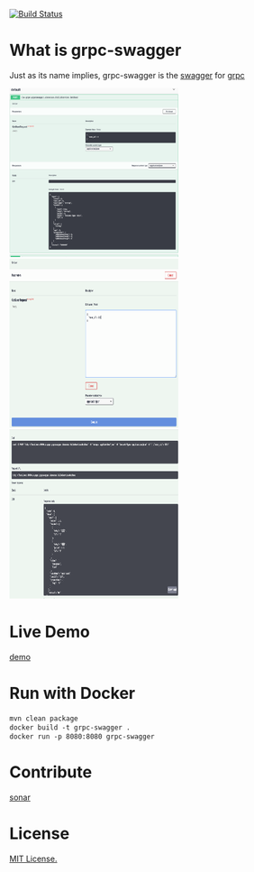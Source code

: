 [![Build Status](https://travis-ci.com/grpc-swagger/grpc-swagger.svg?branch=master)](https://travis-ci.com/grpc-swagger/grpc-swagger)

# What is grpc-swagger
Just as its name implies, grpc-swagger is the [swagger](https://swagger.io/) for [grpc](http://grpc.io/)

<img src="./doc/screenshots/screenshot1.png" height="300px" width="300px"/><img src="./doc/screenshots/screenshot2.png" height="300px" width="300px"/><img src="./doc/screenshots/screenshot3.png" height="300px" width="300px"/>

# Live Demo

[demo](http://52.231.167.148/index.html)

# Run with Docker
```
mvn clean package
docker build -t grpc-swagger .
docker run -p 8080:8080 grpc-swagger
```

# Contribute

[sonar](https://sonarcloud.io/dashboard?id=io.grpc%3Agrpc-swagger)

# License
[MIT License.](/LICENSE)